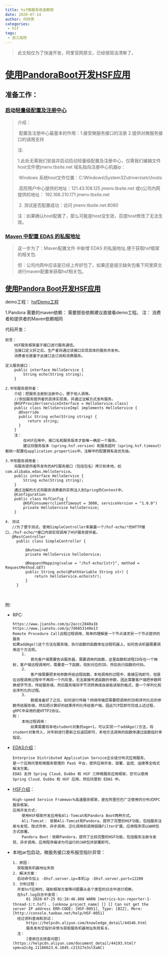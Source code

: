 ```yaml
---
title: hsf微服务改造教程
date: 2020-07-14
author: 何财贵
categories:
 - hsf
tags:
 - 浙江高院
---
```


> 此文档仅为了快速开发，阿里官网原文，已经很简洁清晰了。

# [使用PandoraBoot开发HSF应用](https://help.aliyun.com/document_detail/91226.html?spm=a2c4g.11186623.6.619.2f4f3af2mUOyry)

## 准备工作：

### [启动轻量级配置及注册中心](https://help.aliyun.com/document_detail/44163.html?spm=a2c4g.11186623.2.13.1a4042e48dt0za#task-2310117)  

> 介绍：
>
> ​	配置及注册中心最基本的作用：1.接受微服务接口的注册 2.提供对微服务接口的调用支持
>
> 注:
>
> ​	1.此处无需我们安装并启动启动轻量级配置及注册中心，仅需我们编辑文件host文件使jmenv.tbsite.net 域名指向注册中心机器ip：
>
> ​	Windows 系统host文件位置：C:\Windows\System32\drivers\etc\hosts
>
> ​	高院用户中心提供的地址：121.43.108.125  jmenv.tbsite.net
> ​	或rj公司内网提供的地址： 192.168.210.171  jmenv.tbsite.net
>
> ​	2. 测试是否配置成功：访问 jmenv.tbsite.net:8080
>
> ​	注：如果确认host配置了，那么可能是host没生效，百度host修改了无法生效。


### [Maven 中配置 EDAS 的私服地址](https://help.aliyun.com/knowledge_detail/66643.html?spm=a2c4g.11186623.6.620.db793af2sr4Ghr)   

> 这一步为了：Maven配置文件 中新增 EDAS 的私服地址,便于获取hsf框架的相关包.
>
> 但：公司内网中应该是已经上传好包了，如果还是提示缺失包看下阿里原文进行maven配置来获取hsf相关包。



## [使用Pandora Boot开发HSF应用](https://help.aliyun.com/document_detail/99943.html?spm=a2c4g.11186623.6.621.751a42e4isQbPT)

demo工程：
	[hsfDemo工程](http://192.168.0.40/hsf/zjgyhsfdemo)

1.Pandora 需要的maven依赖：
		需要那些依赖建议直接看demo工程。
	注： 消费者和提供者的Maven依赖相同 

代码开发：

	前言：
		HSF服务框架基于接口进行服务通信。
		当接口定义好之后，生产者将通过该接口实现具体的服务并发布。
		消费者也是基于此接口去订阅和消费服务。
	
	定义服务接口：
		public interface HelloService {
			String echo(String string);
		}
	
	2.书写服务提供者：
		介绍：把服务注册到注册中心，便于他人调用。
		//添加服务提供者的具体实现类，并通过注解方式发布服务。
		@HSFProvider(serviceInterface = HelloService.class)
		public class HelloServiceImpl implements HelloService {
		  @Override
		  public String echo(String string) {
			  return string;
		  }
		}
		注：
			在HSF应用中，接口名和服务版本才能唯一确定一个服务。
			建议将服务版本（spring.hsf.version）和服务超时（spring.hsf.timeout）都统一配置在application.properties中。注解中的配置拥有高优先级。
	
	3.书写服务调用者：
		将服务提供者所发布的API服务接口（包括包名）拷贝到本地，如com.alibaba.edas.HelloService。
		public interface HelloService {
	    	String echo(String string);
		}
		通过注解的方式将服务消费者的实例注入到Spring的Context中。
		@Configuration
		public class HsfConfig {
			@HSFConsumer(clientTimeout = 3000, serviceVersion = "1.0.0")
			private HelloService helloService;
		}
		
	4. 测试 
	   //为了便于测试，使用SimpleController来暴露一个/hsf-echo/*的HTTP接口，/hsf-echo/*接口内部实现调用了HSF服务提供者。
	   @RestController
	     public class SimpleController {
	   
	         @Autowired
	         private HelloService helloService;
	   
	         @RequestMapping(value = "/hsf-echo/{str}", method = RequestMethod.GET)
	         public String echo(@PathVariable String str) {
	             return helloService.echo(str);
	         }
	     }


​	


附:  
* RPC:
    ```
	https://www.jianshu.com/p/2accc2840a1b
	https://www.jianshu.com/p/7d6853140e13
	Remote Procedure Call远程过程调用，简单的理解是一个节点请求另一个节点提供的服务
	如果addAge()这个方法在服务端，执行函数的函数体在远程机器上，如何告诉机器需要调用这个方法呢。
		1.
			首先客户端需要告诉服务器，需要调用的函数，这里函数和进程ID存在一个映射，客户端远程调用时，需要查一下函数，找到对应的ID，然后执行函数的代码。
		2.
			客户端需要把本地参数传给远程函数，本地调用的过程中，直接压栈即可，但是在远程调用过程中不再同一个内存里，无法直接传递函数的参数，因此需要客户端把参数转换成字节流，传给服务端，然后服务端将字节流转换成自身能读取的格式，是一个序列化和反序列化的过程。
		3.
			数据准备好了之后，如何进行传输？网络传输层需要把调用的ID和序列化后的参数传给服务端，然后把计算好的结果序列化传给客户端，因此TCP层即可完成上述过程，gRPC中采用的是HTTP2协议。
	附：
		本地过程调用：
			如果需要将本地student对象的age+1，可以实现一个addAge()方法，将student对象传入，对年龄进行更新之后返回即可，本地方法调用的函数体通过函数指针来指定。
	```
* [EDAS介绍]( https://help.aliyun.com/document_detail/42934.html?spm=a2c4g.11174283.4.1.6b094632Fmr4GJ)：  
    ```
    Enterprise Distributed Application Service企业级分布式应用服务，
    是一个应用托管和微服务管理的 PaaS 平台，提供应用开发、部署、监控、运维等全栈式解决方案。
    EDAS 支持 Spring Cloud、Dubbo 和 HSF 三种微服务应用框架，您可以使用 Spring Cloud、Dubbo 和 HSF 应用，然后托管到 EDAS 中。
    ```
* [HSF介绍](https://help.aliyun.com/document_detail/100087.html?spm=a2c4g.11186623.6.606.17f13af24Unnsf)：  
    ```
    High-speed Service Framework高速服务框架，是在阿里巴巴广泛使用的分布式RPC服务框架。
    应用开发方式:
        使用HSF框架开发应用有Ali-Tomcat和Pandora Boot两种方式。  
        Ali-Tomcat： 依赖Ali-Tomcat和Pandora，提供了完整的HSF功能，包括服务注册与发现、隐式传参、异步调用、泛化调用和调用链路Filter扩展。应用程序须以WAR包方式部署。  
        Pandora Boot：依赖Pandora，提供了比较完整的HSF功能，包括服务注册与发现、异步调用。应用程序编译为可运行的JAR包并部署即可。
    ```

* 本地jar包启动，微服务接口发布报空指针异常：

  ```
  1. 原因：
  	获取服务机器地址失败
  2. 解决方案：
  	启动命令加上 -Dhsf.server.ip=本机ip -Dhsf.server.port=12200
  3. 分析过程：
  	开发hsf应用时，碰到框架方面等问题要从各个类型的日志中进行观察。
	在hsf.log日志中发现：
  		01 2020-07-25 01:10:46.888 WARN [metrics-bin-reporter-1-thread-1:t.hsf] 、[unknow_project_name] [] [] Can not get the server IP address ERR-CODE: [HSF-0051], Type: [BIZ], More: [http://console.taobao.net/help/HSF-0051]
  	经过资料查询和测试：
  		https://helpcdn.aliyun.com/knowledge_detail/44546.html
  		服务发布空指针异常与获取服务机器地址失败有关。
  	注：
  		[使用日志排查问题](https://helpcdn.aliyun.com/document_detail/44193.html?spm=a2c4g.11186623.6.1045.c21517e3slXaAC)
  ```
  